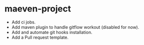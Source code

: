 # maeven-project
- Add ci jobs.
- Add maven plugin to handle gitflow workout (disabled for now).
- Add and automate git hooks installation.
- Add a Pull request template.